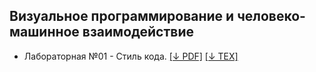 ## Визуальное программирование и человеко-машинное взаимодействие

* Лабораторная №01 - Стиль кода. [[&darr; PDF]](https://github.com/q2p/visual_programming_and_human_interaction/raw/main/lab01_code_style/report.pdf) [[&darr; TEX]](https://github.com/q2p/visual_programming_and_human_interaction/raw/main/lab01_code_style/report.tex)
